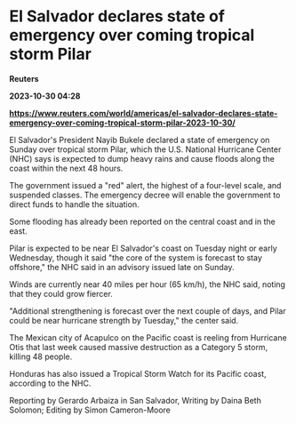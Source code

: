 # El Salvador declares state of emergency over coming tropical storm Pilar
**Reuters**

**2023-10-30 04:28**

**https://www.reuters.com/world/americas/el-salvador-declares-state-emergency-over-coming-tropical-storm-pilar-2023-10-30/**

El Salvador's President Nayib Bukele declared a state of emergency on Sunday over tropical storm Pilar, which the U.S. National Hurricane Center (NHC) says is expected to dump heavy rains and cause floods along the coast within the next 48 hours.

The government issued a "red" alert, the highest of a four-level scale, and suspended classes. The emergency decree will enable the government to direct funds to handle the situation.

Some flooding has already been reported on the central coast and in the east.

Pilar is expected to be near El Salvador's coast on Tuesday night or early Wednesday, though it said "the core of the system is forecast to stay offshore," the NHC said in an advisory issued late on Sunday.

Winds are currently near 40 miles per hour (65 km/h), the NHC said, noting that they could grow fiercer.

"Additional strengthening is forecast over the next couple of days, and Pilar could be near hurricane strength by Tuesday," the center said.

The Mexican city of Acapulco on the Pacific coast is reeling from Hurricane Otis that last week caused massive destruction as a Category 5 storm, killing 48 people.

Honduras has also issued a Tropical Storm Watch for its Pacific coast, according to the NHC.

Reporting by Gerardo Arbaiza in San Salvador, Writing by Daina Beth Solomon; Editing by Simon Cameron-Moore